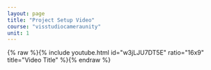 ```yaml
---
layout: page
title: "Project Setup Video"
course: "visstudiocameraunity"
unit: 1
---
```


{% raw %}{% include youtube.html id="w3jLJU7DT5E" ratio="16x9" title="Video Title" %}{% endraw %}